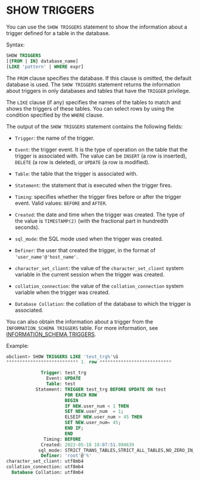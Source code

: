 # SHOW TRIGGERS

You can use the `SHOW TRIGGERS` statement to show the information about a trigger defined for a table in the database.

Syntax:

```sql
SHOW TRIGGERS
[{FROM | IN} database_name]
[LIKE 'pattern' | WHERE expr]
```


The `FROM` clause specifies the database. If this clause is omitted, the default database is used. The `SHOW TRIGGERS` statement returns the information about triggers in only databases and tables that have the `TRIGGER` privilege.

The `LIKE` clause (if any) specifies the names of the tables to match and shows the triggers of these tables. You can select rows by using the condition specified by the `WHERE` clause.

The output of the `SHOW TRIGGERS` statement contains the following fields:

* `Trigger`: the name of the trigger.

* `Event`: the trigger event. It is the type of operation on the table that the trigger is associated with. The value can be `INSERT` (a row is inserted), `DELETE` (a row is deleted), or `UPDATE` (a row is modified).

* `Table`: the table that the trigger is associated with.

* `Statement`: the statement that is executed when the trigger fires.

* `Timing`: specifies whether the trigger fires before or after the trigger event. Valid values: `BEFORE` and `AFTER`.

* `Created`: the date and time when the trigger was created. The type of the value is `TIMESTAMP(2)` (with the fractional part in hundredth seconds).

* `sql_mode`: the SQL mode used when the trigger was created.

* `Definer`: the user that created the trigger, in the format of `'user_name'@'host_name'`.

* `character_set_client`: the value of the `character_set_client` system variable in the current session when the trigger was created.

* `collation_connection`: the value of the `collation_connection` system variable when the trigger was created.

* `Database Collation`: the collation of the database to which the trigger is associated.


You can also obtain the information about a trigger from the `INFORMATION_SCHEMA TRIGGERS` table. For more information, see [INFORMATION_SCHEMA TRIGGERS](../8.information-schema-dictionary-view-mysql/3.information-schema-triggers-mysql.md).

Example:

```sql
obclient> SHOW TRIGGERS LIKE 'test_trg%'\G
*************************** 1. row ***************************

             Trigger: test_trg
               Event: UPDATE
               Table: test
           Statement: TRIGGER test_trg BEFORE UPDATE ON test
                      FOR EACH ROW
                      BEGIN
                      IF NEW.user_num < 1 THEN
                      SET NEW.user_num  = 1;
                      ELSEIF NEW.user_num > 45 THEN
                      SET NEW.user_num= 45;
                      END IF;
                      END
              Timing: BEFORE
             Created: 2022-05-18 18:07:51.994639
            sql_mode: STRICT_TRANS_TABLES,STRICT_ALL_TABLES,NO_ZERO_IN_DATE
             Definer: 'root'@'%'
character_set_client: utf8mb4
collation_connection: utf8mb4
  Database Collation: utf8mb4
```
